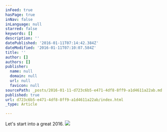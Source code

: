 ```yaml
---
inFeed: true
hasPage: true
inNav: false
inLanguage: null
starred: false
keywords: []
description: ''
datePublished: '2016-01-11T07:14:42.384Z'
dateModified: '2016-01-11T07:10:07.584Z'
title: ''
author: []
authors: []
publisher:
  name: null
  domain: null
  url: null
  favicon: null
sourcePath: _posts/2016-01-11-d723c6b5-e471-4df8-8ff9-a1d4611a22ab.md
published: true
url: d723c6b5-e471-4df8-8ff9-a1d4611a22ab/index.html
_type: Article

---
```

Let's start into a great 2016\.
![](https://the-grid-user-content.s3-us-west-2.amazonaws.com/7b425665-30e6-4218-bd07-50e18f76f702.jpg)